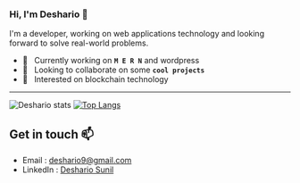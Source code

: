 ### Hi, I'm Deshario 👋
I'm a developer, working on web applications technology and looking forward to solve real-world problems.

- 🔭 &nbsp;&nbsp;Currently working on  **```M E R N```** and wordpress
- 👯 &nbsp;&nbsp;Looking to collaborate on some **```cool projects```**
- 🤔 &nbsp;&nbsp;Interested on blockchain technology

---

![Deshario stats](https://github-readme-stats.vercel.app/api?username=deshario&show_icons=true&theme=merko&include_all_commits=true&hide_rank=false&custom_title=Deshario%20Git%20Stats) [![Top Langs](https://github-readme-stats.vercel.app/api/top-langs/?username=deshario&layout=compact&theme=cobalt)](https://github.com/deshario)

## Get in touch 📫 
  - Email : <a href="mailto:deshario9@gmail.com">deshario9@gmail.com</a>
  - LinkedIn : <a href="https://www.linkedin.com/in/deshario/">Deshario Sunil</a>

<!--
**deshario/deshario** is a ✨ _special_ ✨ repository because its `README.md` (this file) appears on your GitHub profile.

Here are some ideas to get you started:

- 🔭 I’m currently working on ...
- 🌱 I’m currently learning ...
- 👯 I’m looking to collaborate on ...
- 🤔 I’m looking for help with ...
- 💬 Ask me about ...
- 📫 How to reach me: ...
- 😄 Pronouns: ...
- ⚡ Fun fact: ...
-->

